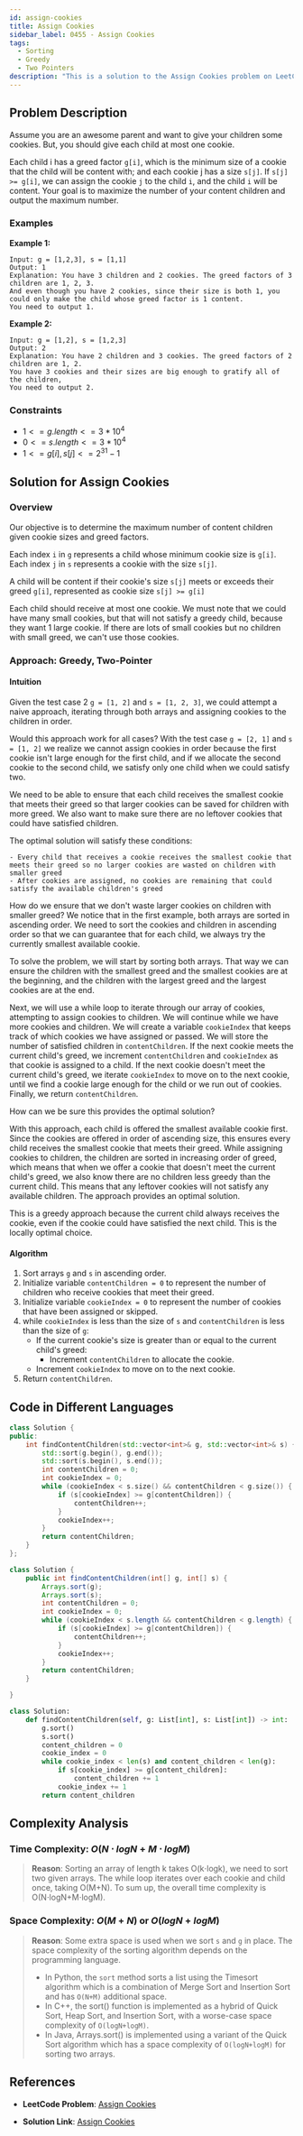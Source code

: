 ```yaml
---
id: assign-cookies
title: Assign Cookies
sidebar_label: 0455 - Assign Cookies
tags:
  - Sorting
  - Greedy
  - Two Pointers
description: "This is a solution to the Assign Cookies problem on LeetCode."
---
```


## Problem Description

Assume you are an awesome parent and want to give your children some cookies. But, you should give each child at most one cookie.

Each child i has a greed factor `g[i]`, which is the minimum size of a cookie that the child will be content with; and each cookie j has a size `s[j]`. If `s[j] >= g[i]`, we can assign the cookie `j` to the child `i`, and the child `i` will be content. Your goal is to maximize the number of your content children and output the maximum number.

### Examples

**Example 1:**

```
Input: g = [1,2,3], s = [1,1]
Output: 1
Explanation: You have 3 children and 2 cookies. The greed factors of 3 children are 1, 2, 3. 
And even though you have 2 cookies, since their size is both 1, you could only make the child whose greed factor is 1 content.
You need to output 1.
```

**Example 2:**

```
Input: g = [1,2], s = [1,2,3]
Output: 2
Explanation: You have 2 children and 3 cookies. The greed factors of 2 children are 1, 2. 
You have 3 cookies and their sizes are big enough to gratify all of the children, 
You need to output 2.
```

### Constraints

- $1 <= g.length <= 3 * 10^4$
- $0 <= s.length <= 3 * 10^4$
- $1 <= g[i], s[j] <= 2^{31} - 1$

## Solution for Assign Cookies

### Overview

Our objective is to determine the maximum number of content children given cookie sizes and greed factors.

Each index `i` in `g` represents a child whose minimum cookie size is `g[i]`.
Each index `j` in `s` represents a cookie with the size `s[j]`.

A child will be content if their cookie's size `s[j]` meets or exceeds their greed `g[i]`, represented as cookie size `s[j] >= g[i]`

Each child should receive at most one cookie. We must note that we could have many small cookies, but that will not satisfy a greedy child, because they want 1 large cookie. If there are lots of small cookies but no children with small greed, we can't use those cookies.

### Approach: Greedy, Two-Pointer
#### Intuition

Given the test case 2 `g = [1, 2]` and `s = [1, 2, 3]`, we could attempt a naive approach, iterating through both arrays and assigning cookies to the children in order.

Would this approach work for all cases? With the test case `g = [2, 1]` and `s = [1, 2]` we realize we cannot assign cookies in order because the first cookie isn't large enough for the first child, and if we allocate the second cookie to the second child, we satisfy only one child when we could satisfy two.

We need to be able to ensure that each child receives the smallest cookie that meets their greed so that larger cookies can be saved for children with more greed. We also want to make sure there are no leftover cookies that could have satisfied children.

The optimal solution will satisfy these conditions:

    - Every child that receives a cookie receives the smallest cookie that meets their greed so no larger cookies are wasted on children with smaller greed
    - After cookies are assigned, no cookies are remaining that could satisfy the available children's greed

How do we ensure that we don't waste larger cookies on children with smaller greed? We notice that in the first example, both arrays are sorted in ascending order. We need to sort the cookies and children in ascending order so that we can guarantee that for each child, we always try the currently smallest available cookie.

To solve the problem, we will start by sorting both arrays. That way we can ensure the children with the smallest greed and the smallest cookies are at the beginning, and the children with the largest greed and the largest cookies are at the end.

Next, we will use a while loop to iterate through our array of cookies, attempting to assign cookies to children. We will continue while we have more cookies and children. We will create a variable `cookieIndex` that keeps track of which cookies we have assigned or passed. We will store the number of satisfied children in `contentChildren`. If the next cookie meets the current child's greed, we increment `contentChildren` and `cookieIndex` as that cookie is assigned to a child. If the next cookie doesn't meet the current child's greed, we iterate `cookieIndex` to move on to the next cookie, until we find a cookie large enough for the child or we run out of cookies. Finally, we return `contentChildren`.

How can we be sure this provides the optimal solution?

With this approach, each child is offered the smallest available cookie first. Since the cookies are offered in order of ascending size, this ensures every child receives the smallest cookie that meets their greed. While assigning cookies to children, the children are sorted in increasing order of greed, which means that when we offer a cookie that doesn't meet the current child's greed, we also know there are no children less greedy than the current child. This means that any leftover cookies will not satisfy any available children. The approach provides an optimal solution.

This is a greedy approach because the current child always receives the cookie, even if the cookie could have satisfied the next child. This is the locally optimal choice.

#### Algorithm

1. Sort arrays `g` and `s` in ascending order.
2. Initialize variable `contentChildren = 0` to represent the number of children who receive cookies that meet their greed.
3. Initialize variable `cookieIndex = 0` to represent the number of cookies that have been assigned or skipped.
4. while `cookieIndex` is less than the size of `s` and `contentChildren` is less than the size of `g`:
    - If the current cookie's size is greater than or equal to the current child's greed:
        - Increment `contentChildren` to allocate the cookie.
    - Increment `cookieIndex` to move on to the next cookie.
5. Return `contentChildren`.


## Code in Different Languages

<Tabs>
<TabItem value="cpp" label="C++">
  <SolutionAuthor name="@Shreyash3087"/>

```cpp
class Solution {
public:
    int findContentChildren(std::vector<int>& g, std::vector<int>& s) {
        std::sort(g.begin(), g.end());
        std::sort(s.begin(), s.end());
        int contentChildren = 0;
        int cookieIndex = 0;
        while (cookieIndex < s.size() && contentChildren < g.size()) {
            if (s[cookieIndex] >= g[contentChildren]) {
                contentChildren++;
            }
            cookieIndex++;
        }
        return contentChildren;
    }
};
```
</TabItem>
<TabItem value="java" label="Java">
  <SolutionAuthor name="@Shreyash3087"/>

```java
class Solution {
    public int findContentChildren(int[] g, int[] s) {
        Arrays.sort(g);
        Arrays.sort(s);
        int contentChildren = 0;
        int cookieIndex = 0;
        while (cookieIndex < s.length && contentChildren < g.length) {
            if (s[cookieIndex] >= g[contentChildren]) {
                contentChildren++;
            }
            cookieIndex++;
        }
        return contentChildren;
    }

}
```

</TabItem>
<TabItem value="python" label="Python">
  <SolutionAuthor name="@Shreyash3087"/>

```python
class Solution:
    def findContentChildren(self, g: List[int], s: List[int]) -> int:
        g.sort()
        s.sort()
        content_children = 0
        cookie_index = 0
        while cookie_index < len(s) and content_children < len(g):
            if s[cookie_index] >= g[content_children]:
                content_children += 1
            cookie_index += 1
        return content_children    
```
</TabItem>
</Tabs>

## Complexity Analysis

### Time Complexity: $O(N⋅logN+M⋅logM)$

> **Reason**: Sorting an array of length k takes O(k⋅log⁡k), we need to sort two given arrays. The while loop iterates over each cookie and child once, taking O(M+N). To sum up, the overall time complexity is O(N⋅log⁡N+M⋅log⁡M).

### Space Complexity: $O(M+N)$ or $O(logN+logM)$

> **Reason**: 
> Some extra space is used when we sort `s` and `g` in place. The space complexity of the sorting algorithm depends on the programming language.
>   - In Python, the `sort` method sorts a list using the Timesort algorithm which is a combination of Merge Sort and Insertion Sort and has `O(N+M)` additional space.
>   - In C++, the sort() function is implemented as a hybrid of Quick Sort, Heap Sort, and Insertion Sort, with a worse-case space complexity of `O(log⁡N+log⁡M)`.
>   - In Java, Arrays.sort() is implemented using a variant of the Quick Sort algorithm which has a space complexity of `O(log⁡N+log⁡M)` for sorting two arrays.

## References

- **LeetCode Problem**: [Assign Cookies](https://leetcode.com/problems/assign-cookies/description/)

- **Solution Link**: [Assign Cookies](https://leetcode.com/problems/assign-cookies/solutions/)

